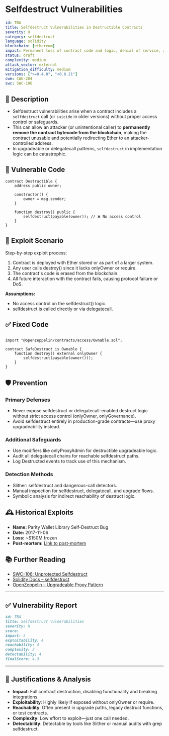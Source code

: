 # Selfdestruct Vulnerabilities

```YAML
id: TBA
title: Selfdestruct Vulnerabilities in Destructible Contracts
severity: H
category: selfdestruct
language: solidity
blockchain: [ethereum]
impact: Permanent loss of contract code and logic, denial of service, asset redirection
status: draft
complexity: medium
attack_vector: external
mitigation_difficulty: medium
versions: [">=0.4.0", "<0.8.21"]
cwe: CWE-284
swc: SWC-106
```

## 📝 Description

- Selfdestruct vulnerabilities arise when a contract includes a `selfdestruct` call (or `suicide` in older versions) without proper access control or safeguards. 
- This can allow an attacker (or unintentional caller) to **permanently remove the contract bytecode from the blockchain**, making the contract unusable and potentially redirecting Ether to an attacker-controlled address. 
- In upgradeable or delegatecall patterns, `selfdestruct` in implementation logic can be catastrophic.

## 🚨 Vulnerable Code

```solidity
contract Destructible {
    address public owner;

    constructor() {
        owner = msg.sender;
    }

    function destroy() public {
        selfdestruct(payable(owner)); // ❌ No access control
    }
}
```
## 🧪 Exploit Scenario

Step-by-step exploit process:

1. Contract is deployed with Ether stored or as part of a larger system.
2. Any user calls destroy() since it lacks onlyOwner or require.
3. The contract's code is erased from the blockchain.
4. All future interaction with the contract fails, causing protocol failure or DoS.

**Assumptions:**

- No access control on the selfdestruct() logic.
- selfdestruct is called directly or via delegatecall.

## ✅ Fixed Code

```solidity

import "@openzeppelin/contracts/access/Ownable.sol";

contract SafeDestruct is Ownable {
    function destroy() external onlyOwner {
        selfdestruct(payable(owner()));
    }
}
```

## 🛡️ Prevention

### Primary Defenses

- Never expose selfdestruct or delegatecall-enabled destruct logic without strict access control (onlyOwner, onlyGovernance).
- Avoid selfdestruct entirely in production-grade contracts—use proxy upgradeability instead.

### Additional Safeguards

- Use modifiers like onlyProxyAdmin for destructible upgradeable logic.
- Audit all delegatecall chains for reachable selfdestruct paths.
- Log Destructed events to track use of this mechanism.

### Detection Methods

- Slither: selfdestruct and dangerous-call detectors.
- Manual inspection for selfdestruct, delegatecall, and upgrade flows.
- Symbolic analysis for indirect reachability of destruct logic.

## 🕰️ Historical Exploits

- **Name:** Parity Wallet Library Self-Destruct Bug 
- **Date:** 2017-11-06 
- **Loss:** ~$150M frozen 
- **Post-mortem:** [Link to post-mortem](https://paritytech.io/blog/security-alert-2/) 


## 📚 Further Reading

- [SWC-106: Unprotected Selfdestruct](https://swcregistry.io/docs/SWC-106) 
- [Solidity Docs – selfdestruct](https://docs.soliditylang.org/en/latest/introduction-to-smart-contracts.html#deactivate-and-self-destruct) 
- [OpenZeppelin – Upgradeable Proxy Pattern](https://docs.openzeppelin.com/upgrades-plugins/1.x/proxies) 

---

## ✅ Vulnerability Report 

```markdown
id: TBA
title: Selfdestruct Vulnerabilities 
severity: H
score:
impact: 5         
exploitability: 4 
reachability: 4   
complexity: 2     
detectability: 4  
finalScore: 4.3
```

---

## 📄 Justifications & Analysis

- **Impact**: Full contract destruction, disabling functionality and breaking integrations.
- **Exploitability**: Highly likely if exposed without onlyOwner or require.
- **Reachability**: Often present in upgrade paths, legacy destruct functions, or test contracts.
- **Complexity**: Low effort to exploit—just one call needed.
- **Detectability**: Detectable by tools like Slither or manual audits with grep selfdestruct.

